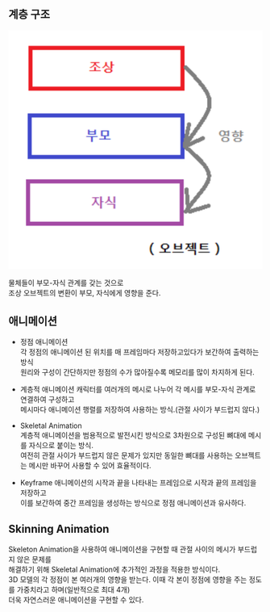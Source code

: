 ## 계층 구조
![](AttachedImage/2024-01-14-21-44-02.png)

물체들이 부모-자식 관계를 갖는 것으로  
조상 오브젝트의 변환이 부모, 자식에게 영향을 준다.

## 애니메이션
* 정점 애니메이션  
  각 정점의 애니메이션 된 위치를 매 프레임마다 저장하고있다가 보간하여 출력하는 방식  
  원리와 구성이 간단하지만 정점의 수가 많아질수록 메모리를 많이 차지하게 된다.

* 계층적 애니메이션
  캐릭터를 여러개의 메시로 나누어 각 메시를 부모-자식 관계로 연결하여 구성하고  
  메시마다 애니메이션 행렬를 저장하여 사용하는 방식.(관절 사이가 부드럽지 않다.)

* Skeletal Animation  
  계층적 애니메이션을 범용적으로 발전시킨 방식으로 3차원으로 구성된 뼈대에 메시를 자식으로 붙이는 방식.  
  여전히 관절 사이가 부드럽지 않은 문제가 있지만 동일한 뼈대를 사용하는 오브젝트는 메시만 바꾸어 사용할 수 있어 효율적이다.  

* Keyframe
    애니메이션의 시작과 끝을 나타내는 프레임으로 시작과 끝의 프레임을 저장하고  
    이를 보간하여 중간 프레임을 생성하는 방식으로 정점 애니메이션과 유사하다.


## Skinning Animation
Skeleton Animation을 사용하여 애니메이션을 구현할 때 관절 사이의 메시가 부드럽지 않은 문제를  
해결하기 위해 Skeletal Animation에 추가적인 과정을 적용한 방식이다.  
3D 모델의 각 정점이 본 여러개의 영향을 받는다. 이때 각 본이 정점에 영향을 주는 정도를 가중치라고 하며(일반적으로 최대 4개)  
더욱 자연스러운 애니메이션을 구현할 수 있다.
